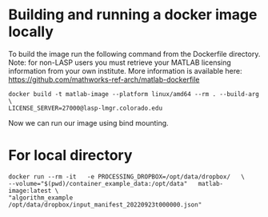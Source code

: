 # Building and running a docker image locally

To build the image run the following command from the Dockerfile directory.
Note: for non-LASP users you must retrieve your MATLAB licensing information
from your own institute. More information is available here:
https://github.com/mathworks-ref-arch/matlab-dockerfile 

```shell
docker build -t matlab-image --platform linux/amd64 --rm . --build-arg \
LICENSE_SERVER=27000@lasp-lmgr.colorado.edu
```

Now we can run our image using bind mounting. 

# For local directory

```shell
docker run --rm -it   -e PROCESSING_DROPBOX=/opt/data/dropbox/   \
--volume="$(pwd)/container_example_data:/opt/data"   matlab-image:latest \
"algorithm_example /opt/data/dropbox/input_manifest_20220923t000000.json"
```
